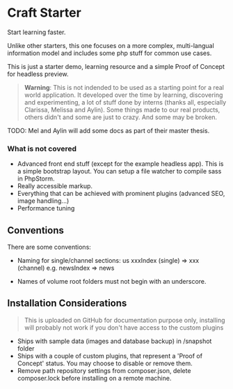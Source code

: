 # Craft Starter

Start learning faster.

Unlike other starters, this one focuses on a more complex, multi-langual information model and includes
some php stuff for common use cases.

This is just a starter demo, learning resource and a simple Proof of Concept for headless preview.


> **Warning**: This is not indended to be used as a starting point for a real world 
> application. It developed over the time by learning, discovering and experimenting, a lot of stuff done by interns (thanks all, especially Clarissa, Melissa and Aylin).
> Some things made to our real products, others didn't and some are just to crazy. And some may be broken.



TODO: Mel and Aylin will add some docs as part of their master thesis.

### What is not covered

* Advanced front end stuff (except for the example headless app). This is a simple bootstrap layout. 
You can setup a file watcher to compile sass in PhpStorm. 
* Really accessible markup.
* Everything that can be achieved with prominent plugins (advanced SEO, image handling...)
* Performance tuning

## Conventions

There are some conventions:

* Naming for single/channel sections: us xxxIndex (single) => xxx (channel)
e.g. newsIndex => news

* Names of volume root folders must not begin with an underscore. 

## Installation Considerations

> This is uploaded on GitHub for documentation purpose only, installing will probably not work if you don't have access to the custom plugins

* Ships with sample data (images and database backup) in /snapshot folder
* Ships with a couple of custom plugins, that represent a 'Proof of Concept' status. 
You may choose to disable or remove them.
* Remove path repository settings from composer.json, delete composer.lock before installing on a remote machine.
